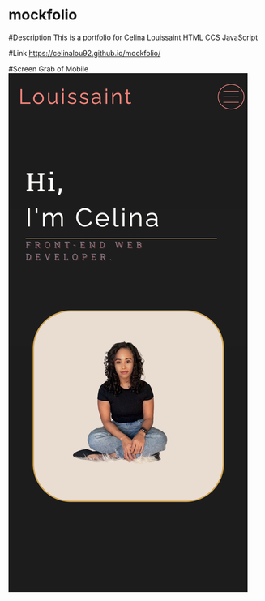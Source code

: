 # mockfolio

#Description
This is a portfolio for Celina Louissaint
HTML CCS JavaScript

#Link 
https://celinalou92.github.io/mockfolio/

#Screen Grab of Mobile
![Mockfolio Screen Grab](screengrab_mockfolio.png)
